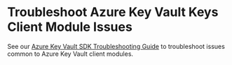 # Troubleshoot Azure Key Vault Keys Client Module Issues

See our [Azure Key Vault SDK Troubleshooting Guide](https://github.com/Azure/azure-sdk-for-go/blob/main/sdk/security/keyvault/TROUBLESHOOTING.md)
to troubleshoot issues common to Azure Key Vault client modules.
